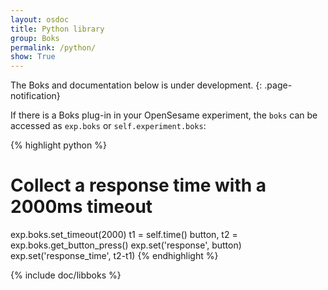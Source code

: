 ```yaml
---
layout: osdoc
title: Python library
group: Boks
permalink: /python/
show: True
---
```


The Boks and documentation below is under development.
{: .page-notification}

If there is a Boks plug-in in your OpenSesame experiment, the `boks` can be accessed as `exp.boks` or `self.experiment.boks`:

{% highlight python %}
# Collect a response time with a 2000ms timeout
exp.boks.set_timeout(2000)
t1 = self.time()
button, t2 = exp.boks.get_button_press()
exp.set('response', button)
exp.set('response_time', t2-t1)
{% endhighlight %}

{% include doc/libboks %}
